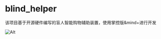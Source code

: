 # blind_helper

该项目基于开源硬件编写的盲人智能购物辅助装置，使用掌控版&mind+进行开发

![Alt](https://repobeats.axiom.co/api/embed/a5bfc845712b3e3d3dc6218d6b015de8f41de907.svg "Repobeats analytics image")
